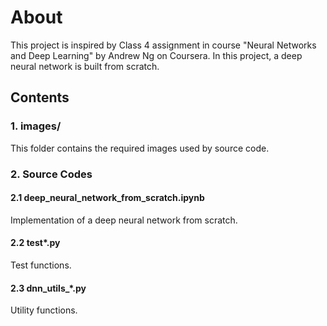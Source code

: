 
About
=======
This project is inspired by Class 4 assignment in course "Neural Networks and Deep Learning" by Andrew Ng
on Coursera. In this project, a deep neural network is built from scratch.

Contents
----------

### 1. images/
This folder contains the required images used by source code. 

### 2. Source Codes

#### 2.1 deep_neural_network_from_scratch.ipynb
Implementation of a deep neural network from scratch.
 
#### 2.2 test*.py
Test functions.

#### 2.3 dnn_utils_*.py
Utility functions.

